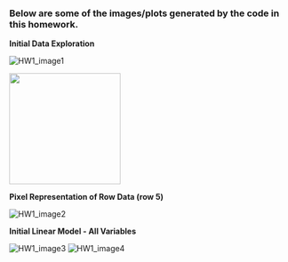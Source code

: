 ### Below are some of the images/plots generated by the code in this homework.

**Initial Data Exploration**


![HW1_image1](https://user-images.githubusercontent.com/79668025/153067479-d3f5e4c5-e859-424d-9be1-02d0f891a695.png)


<img src="https://user-images.githubusercontent.com/79668025/153067479-d3f5e4c5-e859-424d-9be1-02d0f891a695.png" width="200" height="200">

**Pixel Representation of Row Data (row 5)**

![HW1_image2](https://user-images.githubusercontent.com/79668025/153067586-a457c05f-cc80-4d6f-9e6b-1db208415af7.png)

**Initial Linear Model - All Variables**

![HW1_image3](https://user-images.githubusercontent.com/79668025/153068196-87ad4ff6-3ecf-4d76-ae7f-3b8562d77aaa.png)
![HW1_image4](https://user-images.githubusercontent.com/79668025/153068230-1714e3d4-f14c-4b4e-9036-7c3f3dcbe7e4.png)
